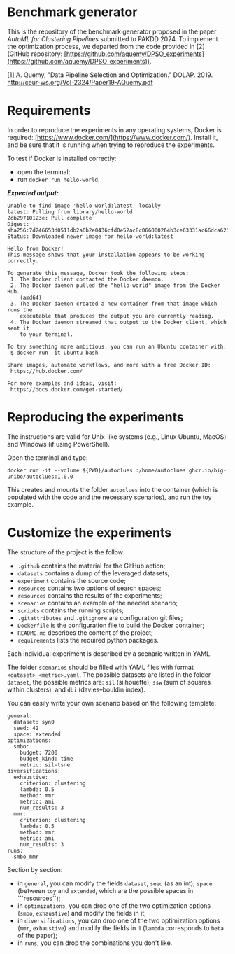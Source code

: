 # Benchmark generator

This is the repository of the benchmark generator proposed in the paper *AutoML for Clustering Pipelines* submitted to PAKDD 2024.
To implement the optimization process, we departed from the code provided in [2] (GitHub repository: [https://github.com/aquemy/DPSO_experiments](https://github.com/aquemy/DPSO_experiments)).

[1] A. Quemy, "Data Pipeline Selection and Optimization." DOLAP. 2019. http://ceur-ws.org/Vol-2324/Paper19-AQuemy.pdf

# Requirements

In order to reproduce the experiments in any operating systems, Docker is required: [https://www.docker.com/](https://www.docker.com/).
Install it, and be sure that it is running when trying to reproduce the experiments.

To test if Docker is installed correctly:

- open the terminal;
- run ```docker run hello-world```.

***Expected output:***

```
Unable to find image 'hello-world:latest' locally
latest: Pulling from library/hello-world
2db29710123e: Pull complete
Digest: sha256:7d246653d0511db2a6b2e0436cfd0e52ac8c066000264b3ce63331ac66dca625
Status: Downloaded newer image for hello-world:latest

Hello from Docker!
This message shows that your installation appears to be working correctly.

To generate this message, Docker took the following steps:
 1. The Docker client contacted the Docker daemon.
 2. The Docker daemon pulled the "hello-world" image from the Docker Hub.
    (amd64)
 3. The Docker daemon created a new container from that image which runs the
    executable that produces the output you are currently reading.
 4. The Docker daemon streamed that output to the Docker client, which sent it
    to your terminal.

To try something more ambitious, you can run an Ubuntu container with:
 $ docker run -it ubuntu bash

Share images, automate workflows, and more with a free Docker ID:
 https://hub.docker.com/

For more examples and ideas, visit:
 https://docs.docker.com/get-started/
```

# Reproducing the experiments

The instructions are valid for Unix-like systems (e.g., Linux Ubuntu, MacOS) and Windows (if using PowerShell).


Open the terminal and type:

```
docker run -it --volume ${PWD}/autoclues :/home/autoclues ghcr.io/big-unibo/autoclues:1.0.0
```

This creates and mounts the folder ```autoclues``` into the container (which is populated with the code and the necessary scenarios), and run the toy example.


# Customize the experiments

The structure of the project is the follow:

- ```.github``` contains the material for the GitHub action;
- ```datasets``` contains a dump of the leveraged datasets;
- ```experiment``` contains the source code;
- ```resources``` contains two options of search spaces;
- ```resources``` contains the results of the experiments;
- ```scenarios``` contains an example of the needed scenario;
- ```scripts``` contains the running scripts;
- ```.gitattributes``` and ```.gitignore``` are configuration git files;
- ```Dockerfile``` is the configuration file to build the Docker container;
- ```README.md``` describes the content of the project;
- ```requirements``` lists the required python packages.

Each individual experiment is described by a scenario written in YAML.

The folder ```scenarios``` should be filled with YAML files with format ```<dataset>_<metric>.yaml```.
The possible datasets are listed in the folder ```dataset```, the possible metrics are: ```sil``` (silhouette), ```ssw``` (sum of squares within clusters), and ```dbi``` (davies–bouldin index).

You can easily write your own scenario based on the following template:

```
general:
  dataset: syn0
  seed: 42
  space: extended
optimizations:
  smbo:
    budget: 7200
    budget_kind: time
    metric: sil-tsne
diversifications:
  exhaustive:
    criterion: clustering
    lambda: 0.5
    method: mmr
    metric: ami
    num_results: 3
  mmr:
    criterion: clustering
    lambda: 0.5
    method: mmr
    metric: ami
    num_results: 3
runs:
- smbo_mmr

```


Section by section:
- in ```general```, you can modify the fields ```dataset```, ```seed``` (as an int), ```space``` (between ```toy``` and ```extended```, which are the possible spaces in ```resources``);
- in ```optimizations```, you can drop one of the two optimization options (```smbo```, ```exhaustive```) and modify the fields in it;
- in ```diversifications```, you can drop one of the two optimization options (```mmr```, ```exhaustive```) and modify the fields in it (```lambda``` corresponds to ```beta``` of the paper);
- in ```runs```, you can drop the combinations you don't like.